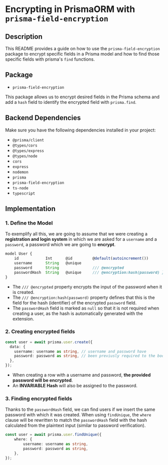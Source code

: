 # Encrypting in PrismaORM with `prisma-field-encryption`

## Description

This README provides a guide on how to use the `prisma-field-encryption` package to encrypt specific fields in a Prisma model and how to find those specific fields with  prisma's `find` functions.

## Package

- `prisma-field-encryption`

This package allows us to encrypt desired fields in the Prisma schema and add a `hash` field to identify the encrypted field with `prisma.find`.

## Backend Dependencies

Make sure you have the following dependencies installed in your project:

- `@prisma/client`
- `@types/cors`
- `@types/express`
- `@types/node`
- `cors`
- `express`
- `nodemon`
- `prisma`
- `prisma-field-encryption`
- `ts-node`
- `typescript`

## Implementation

### 1. Define the Model
To exemplify all this, we are going to assume that we were creating a **registration and login system** in which we are asked for a `username` and a `password`, a password which we are going to **encrypt**.

```typescript
model User { 
	id            Int      @id         @default(autoincrement())
	username      String   @unique
	password      String               /// @encrypted
	passwordHash  String   @unique     /// @encryption:hash(password) }
}
```

- The `/// @encrypted` property encrypts the input of the password when it is created.
- The `/// @encryption:hash(password)` property defines that this is the field for the hash (identifier) of the encrypted `password` field.
- The `passwordHash` field is marked as `null` so that it is not required when creating a user, as the hash is automatically generated with the extension.

### 2. Creating encrypted fields

```typescript
const user = await prisma.user.create({
  data: {
    username: username as string, // username and password have
    password: password as string, // been previusly required to the body
  },
});
```

- When creating a row with a username and password, **the provided password will be encrypted**.
- An **INVARIABLE Hash** will also be assigned to the password.

### 3. Finding encrypted fields
Thanks to the `passwordHash` field, we can find users if we insert the same password with which it was created. When using `findUnique`, the `where` clause will be rewritten to match the `passwordHash` field with the hash calculated from the plaintext input (similar to password verification).

```typescript
const user = await prisma.user.findUnique({
	where: {
		username: username as string,
		password: password as string,
	},
});
```
